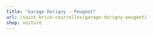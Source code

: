 ```yaml
---
title: "Garage Dorigny - Peugeot"
url: /saint-brice-courcelles/garage-dorigny-peugeot/
shop: voiture
---
```

